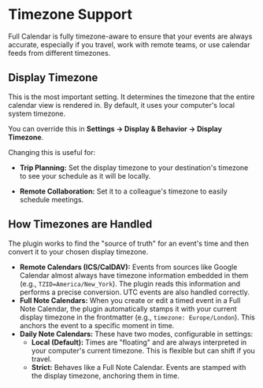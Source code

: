 # Timezone Support

Full Calendar is fully timezone-aware to ensure that your events are always accurate, especially if you travel, work with remote teams, or use calendar feeds from different timezones.

## Display Timezone

This is the most important setting. It determines the timezone that the entire calendar view is rendered in. By default, it uses your computer's local system timezone.

You can override this in **Settings → Display & Behavior → Display Timezone**.

Changing this is useful for:

-   **Trip Planning:** Set the display timezone to your destination's timezone to see your schedule as it will be locally.

-   **Remote Collaboration:** Set it to a colleague's timezone to easily schedule meetings.

<!-- ![Set Display Timezone](assets/set-display-timezone.gif) -->

## How Timezones are Handled

The plugin works to find the "source of truth" for an event's time and then convert it to your chosen display timezone.

-   **Remote Calendars (ICS/CalDAV):** Events from sources like Google Calendar almost always have timezone information embedded in them (e.g., `TZID=America/New_York`). The plugin reads this information and performs a precise conversion. UTC events are also handled correctly.
-   **Full Note Calendars:** When you create or edit a timed event in a Full Note Calendar, the plugin automatically stamps it with your current display timezone in the frontmatter (e.g., `timezone: Europe/London`). This anchors the event to a specific moment in time.
-   **Daily Note Calendars:** These have two modes, configurable in settings:
    -   **Local (Default):** Times are "floating" and are always interpreted in your computer's current timezone. This is flexible but can shift if you travel.
    -   **Strict:** Behaves like a Full Note Calendar. Events are stamped with the display timezone, anchoring them in time.